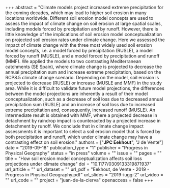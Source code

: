 +++
abstract = "Climate models project increased extreme precipitation for the coming decades, which may lead to higher soil erosion in many locations worldwide. Different soil erosion model concepts are used to assess the impact of climate change on soil erosion at large spatial scales, including models forced by precipitation and by runoff. However, there is little knowledge of the implications of soil erosion model conceptualization on projected soil erosion rates under climate change. Here we assessed the impact of climate change with the three most widely used soil erosion model concepts, i.e. a model forced by precipitation (RUSLE), a model forced by runoff (MUSLE), and a model forced by precipitation and runoff (MMF). We applied the models to two contrasting Mediterranean catchments (SE Spain), where climate change is projected to decrease the annual precipitation sum and increase extreme precipitation, based on the RCP8.5 climate change scenario. Depending on the model, soil erosion is projected to decrease (RUSLE) or increase (MUSLE and MMF) in the study area. While it is difficult to validate future model projections, the differences between the model projections are inherently a result of their model conceptualization, such as a decrease of soil loss due to decreased annual precipitation sum (RUSLE) and an increase of soil loss due to increased extreme precipitation and, consequently, increased runoff (MUSLE). An intermediate result is obtained with MMF, where a projected decrease in detachment by raindrop impact is counteracted by a projected increase in detachment by runoff. We conclude that in climate change impact assessments it is important to select a soil erosion model that is forced by both precipitation and runoff, which under climate change may have a contrasting effect on soil erosion."
authors = ["**JPC Eekhout**", "J de Vente"]
date = "2019-09-18"
publication_type = "1"
publisher = "Progress in Physical Geography"
status = "in press"
volume = ""
issue = ""
pages = ""
title = "How soil erosion model conceptualization affects soil loss projections under climate change"
doi = "10.1177/0309133319871937"
url_article = ""
url_dataset = ""
url_pdf = "Eekhout, de Vente - 2019 - Progress in Physical Geography.pdf"
url_slides = "2019-iugg-2"
url_video = ""
url_code = ""
project = "juan-de-la-cierva"
openaccess = false
+++